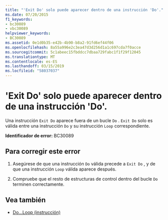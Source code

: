 ```yaml
---
title: "'Exit Do' solo puede aparecer dentro de una instrucción 'Do'."
ms.date: 07/20/2015
f1_keywords:
- bc30089
- vbc30089
helpviewer_keywords:
- BC30089
ms.assetid: 0e1d0b35-e42b-4b90-b8a2-91fd6ef44f06
ms.openlocfilehash: 8a55a996e2c3ea47d3d256d1a1c697cda7f0acce
ms.sourcegitcommit: 5c1abeec15fbddcc7dbaa729fabc1f1f29f12045
ms.translationtype: MT
ms.contentlocale: es-ES
ms.lasthandoff: 03/15/2019
ms.locfileid: "58037037"
---
```

# <a name="exit-do-can-only-appear-inside-a-do-statement"></a>'Exit Do' solo puede aparecer dentro de una instrucción 'Do'.
Una instrucción `Exit Do` aparece fuera de un bucle `Do` . `Exit Do` solo es válida entre una instrucción `Do` y su instrucción `Loop` correspondiente.  
  
 **Identificador de error:** BC30089  
  
## <a name="to-correct-this-error"></a>Para corregir este error  
  
1.  Asegúrese de que una instrucción `Do` válida precede a `Exit Do` , y de que una instrucción `Loop` válida aparece después.  
  
2.  Compruebe que el resto de estructuras de control dentro del bucle `Do` terminen correctamente.  
  
## <a name="see-also"></a>Vea también

- [Do...Loop (instrucción)](../../visual-basic/language-reference/statements/do-loop-statement.md)
